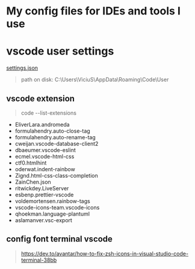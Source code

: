 # My config files for IDEs and tools I use


# vscode user settings
[settings.json](https://github.com/apopovicius/pg/blob/master/config/settings.json)
> 
> path on disk: C:\Users\ViciuS\AppData\Roaming\Code\User

## vscode extension
> code --list-extensions
> 
- EliverLara.andromeda
- formulahendry.auto-close-tag
- formulahendry.auto-rename-tag
- cweijan.vscode-database-client2
- dbaeumer.vscode-eslint
- ecmel.vscode-html-css
- ctf0.htmlhint
- oderwat.indent-rainbow
- Zignd.html-css-class-completion
- ZainChen.json
- ritwickdey.LiveServer
- esbenp.prettier-vscode
- voldemortensen.rainbow-tags
- vscode-icons-team.vscode-icons
- qhoekman.language-plantuml
- aslamanver.vsc-export

## config font terminal vscode
> https://dev.to/avantar/how-to-fix-zsh-icons-in-visual-studio-code-terminal-38bb
